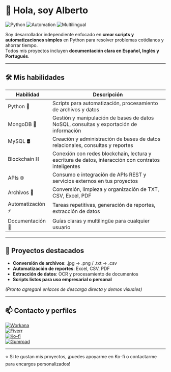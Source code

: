 # 👋 Hola, soy Alberto

![Python](https://img.shields.io/badge/Python-3.11-blue?logo=python&style=for-the-badge)
![Automation](https://img.shields.io/badge/Automation-Scripts-green?style=for-the-badge)
![Multilingual](https://img.shields.io/badge/Languages-ES%20%7C%20PT%20%7C%20EN-orange?style=for-the-badge)

Soy desarrollador independiente enfocado en **crear scripts y automatizaciones simples** en Python para resolver problemas cotidianos y ahorrar tiempo.  
Todos mis proyectos incluyen **documentación clara en Español, Inglés y Portugués**.

---

## 🛠️ Mis habilidades

| Habilidad | Descripción |
|-----------|-------------|
| Python 🐍 | Scripts para automatización, procesamiento de archivos y datos |
| MongoDB 🍃 | Gestión y manipulación de bases de datos NoSQL, consultas y exportación de información |
| MySQL 🛢️ | Creación y administración de bases de datos relacionales, consultas y reportes |
| Blockchain ⛓️ | Conexión con redes blockchain, lectura y escritura de datos, interacción con contratos inteligentes |
| APIs 🌐	| Consumo e integración de APIs REST y servicios externos en tus proyectos |
| Archivos 📂 | Conversión, limpieza y organización de TXT, CSV, Excel, PDF |
| Automatización ⚡ | Tareas repetitivas, generación de reportes, extracción de datos |
| Documentación 📖 | Guías claras y multilingüe para cualquier usuario |

---

## 📂 Proyectos destacados

- **Conversión de archivos**: .jpg → .png / .txt → .csv  
- **Automatización de reportes**: Excel, CSV, PDF  
- **Extracción de datos**: OCR y procesamiento de documentos  
- **Scripts listos para uso empresarial o personal**

*(Pronto agregaré enlaces de descarga directa y demos visuales)*

---

## 📫 Contacto y perfiles

[![Workana](https://img.shields.io/badge/Workana-Perfil-blue?style=for-the-badge)](https://www.workana.com/freelancer/fd7d49c6c5bbf49c34f678220196cbff)  
[![Fiverr](https://img.shields.io/badge/Fiverr-Perfil-green?style=for-the-badge)](#)  
[![Ko-fi](https://img.shields.io/badge/Ko--fi-Support-orange?style=for-the-badge)](https://ko-fi.com/W7W21JR914)  
[![Gumroad](https://img.shields.io/badge/Gumroad-Shop-red?style=for-the-badge)](#)

---

⭐ Si te gustan mis proyectos, ¡puedes apoyarme en Ko-fi o contactarme para encargos personalizados!
